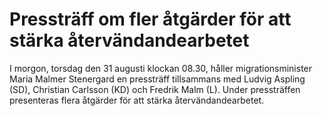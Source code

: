 # Pressträff om fler åtgärder för att stärka återvändandearbetet

I morgon, torsdag den 31 augusti klockan 08.30, håller migrationsminister Maria Malmer Stenergard en pressträff tillsammans med Ludvig Aspling (SD), Christian Carlsson (KD) och Fredrik Malm (L). Under pressträffen presenteras flera åtgärder för att stärka återvändandearbetet.
